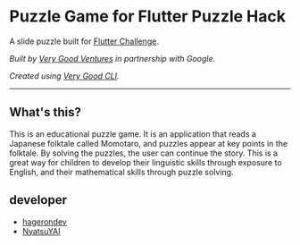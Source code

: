 # Puzzle Game for Flutter Puzzle Hack

A slide puzzle built for [Flutter Challenge](https://flutterhack.devpost.com/).

*Built by [Very Good Ventures][very_good_ventures_link] in partnership with Google.*

*Created using [Very Good CLI][very_good_cli_link].*

---

## What's this?

This is an educational puzzle game. It is an application that reads a Japanese folktale called Momotaro, and puzzles appear at key points in the folktale. By solving the puzzles, the user can continue the story. This is a great way for children to develop their linguistic skills through exposure to English, and their mathematical skills through puzzle solving.

## developer
- [hagerondev](https://github.com/hagerondev)
- [NyatsuYAI](https://github.com/NyatsuYAI)



[coverage_badge]: coverage_badge.svg
[flutter_localizations_link]: https://api.flutter.dev/flutter/flutter_localizations/flutter_localizations-library.html
[internationalization_link]: https://flutter.dev/docs/development/accessibility-and-localization/internationalization
[license_badge]: https://img.shields.io/badge/license-MIT-blue.svg
[license_link]: https://opensource.org/licenses/MIT
[very_good_analysis_badge]: https://img.shields.io/badge/style-very_good_analysis-B22C89.svg
[very_good_analysis_link]: https://pub.dev/packages/very_good_analysis
[very_good_cli_link]: https://github.com/VeryGoodOpenSource/very_good_cli
[very_good_ventures_link]: https://verygood.ventures/
[logo]: art/header.png